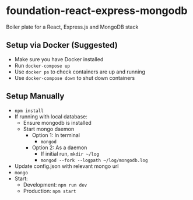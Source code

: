 # foundation-react-express-mongodb
Boiler plate for a React, Express.js and MongoDB stack
## Setup via Docker (Suggested)
- Make sure you have Docker installed
- Run `docker-compose up`
- Use `docker ps` to check containers are up and running
- Use `docker-compose down` to shut down containers

## Setup Manually
- `npm install`
- If running with local database:
	- Ensure mongodb is installed
	- Start mongo daemon
		- Option 1: In terminal
			- `mongod`
		- Option 2: As a daemon
			- If initial run, `mkdir ~/log`
			- `mongod --fork --logpath ~/log/mongodb.log`
- Update config.json with relevant mongo url
- `mongo`
- Start:
	- Development: `npm run dev`
	- Production: `npm start`
